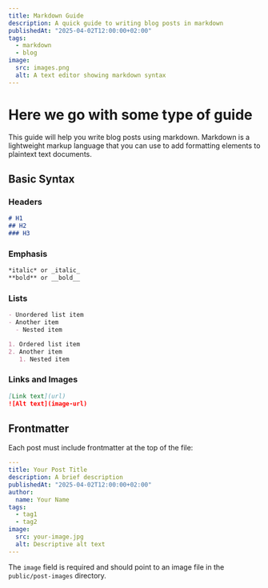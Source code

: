 ```yaml
---
title: Markdown Guide
description: A quick guide to writing blog posts in markdown
publishedAt: "2025-04-02T12:00:00+02:00"
tags:
  - markdown
  - blog
image:
  src: images.png
  alt: A text editor showing markdown syntax
---
```


# Here we go with some type of guide

This guide will help you write blog posts using markdown. Markdown is a lightweight markup language that you can use to add formatting elements to plaintext text documents.

## Basic Syntax

### Headers

```markdown
# H1
## H2
### H3
```

### Emphasis

```markdown
*italic* or _italic_
**bold** or __bold__
```

### Lists

```markdown
- Unordered list item
- Another item
  - Nested item

1. Ordered list item
2. Another item
   1. Nested item
```

### Links and Images

```markdown
[Link text](url)
![Alt text](image-url)
```

## Frontmatter

Each post must include frontmatter at the top of the file:

```yaml
---
title: Your Post Title
description: A brief description
publishedAt: "2025-04-02T12:00:00+02:00"
author:
  name: Your Name
tags:
  - tag1
  - tag2
image:
  src: your-image.jpg
  alt: Descriptive alt text
---
```

The `image` field is required and should point to an image file in the `public/post-images` directory.
